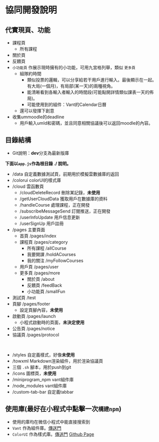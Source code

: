 # 協同開發說明

## 代實現頁、功能
 - 課程頁
   - 所有課程
 - 關於頁
 - 反饋頁
 - `小功能頁` 作展示現時擁有的小功能，可用九宮格列舉，類似 `更多頁`
   - 組隊約時間
     - 類似投票的邏輯，可以分享給若干用戶進行輸入。最後顯示在一起。有大局(一個月)，有局部(某一天)的兩種視角。
     - 能清晰看到各輸入者輸入的時間段(可能點開詳情類似課表一天的佈局)。
     - 可能使用到的組件：Vant的Calendar日曆
   - 還可以發揮下創意
 - 收集ummoodle的deadline
   - 用戶輸入umId和密碼，並且同意相關協議後可以返回moodle的內容。


## 目錄結構
 - Git說明：**dev**分支為最新版庫

**下面以`app.js`作為根目錄 ./ 說明。**
 - /data 自定義數據測試頁，前期用於模擬雲數據庫的返回
 - /colorui colorUI的樣式庫
 - /cloud 雲函數頁
   - /cloudDeleteRecord 刪除某記錄，**未使用**
   - /getUserCloudData 獲取用戶在數據庫的資料
   - /handleCourse 處理課程，正在開發
   - /subscribeMessageSend 訂閱推送，正在開發
   - /userInfoUpdate 用戶信息更新
   - /userSignUp 用戶註冊
 - /pages 主要頁面
   - 首頁 /pages/index
   - 課程頁 /pages/category
     - 所有課程 /allCourse
     - 我要開課 /holdACourses
     - 我的關注 /myFollowCourses
   - 用戶頁 /pages/user
   - 更多頁 /pages/more
     - 關於頁 /about
     - 反饋頁 /feedBack
     - 小功能頁 /smallFun
 - 測試頁 /test
 - 頁腳 /pages/footer
   - 設定頁腳內容，**未使用**
 - 啟動頁 /pages/launch
   - 小程式啟動時的頁面，**未決定使用**
 - 公告頁 /pages/notice
 - 協議頁 /pages/protocol
  
  <br>

 - /styles 自定義樣式，好像**未使用**
 - /towxml Markdown渲染組件，用於渲染協議頁
 - 三個 `.sh` 腳本，用於push到git
 - /icons 圖標頁，**未使用**
 - /miniprogram_npm vant組件庫
 - /node_modules vant組件庫
 - /custom-tab-bar 自定義tabbar


   

## 使用庫(最好在小程式中點擊一次`構建npm`)
 - 使用的庫均在微信小程式中能直接搜索到
 -  `Vant` 作為組件庫。[傳送門][1]
 -  `ColorUI` 作為樣式庫。[傳送門][2] [Github Page][3]





  [1]: https://youzan.github.io/vant-weapp/#/home
  [2]: http://demo.color-ui.com/
  [3]: https://github.com/weilanwl/ColorUI